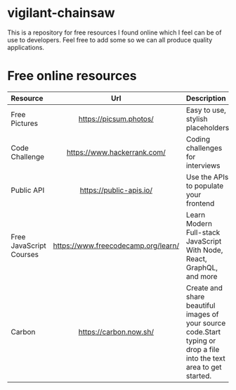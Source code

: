 # vigilant-chainsaw
This is a repository for free resources I found online which I feel can be of use to developers. Feel free to add some so we can all produce quality applications.

# Free online resources

| Resource      |            Url         |           Description            |
| :----------   | :---------------------: | :------------------------------- |
| Free Pictures | https://picsum.photos/ | Easy to use, stylish placeholders|
| Code Challenge| https://www.hackerrank.com/| Coding challenges for interviews|
|Public API | https://public-apis.io/ | Use the APIs to populate your frontend |
|Free JavaScript Courses| https://www.freecodecamp.org/learn/ | Learn Modern Full-stack JavaScript With Node, React, GraphQL, and more|
|Carbon | https://carbon.now.sh/ | Create and share beautiful images of your source code.Start typing or drop a file into the text area to get started.|
